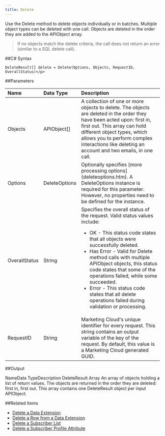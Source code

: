 ```yaml
---
title: Delete
---
```

Use the Delete method to delete objects individually or in batches. Multiple object types can be deleted with one call. Objects are deleted in the order they are added to the APIObject array.
>If no objects match the delete criteria, the call does not return an error (similar to a SQL delete call).

##C# Syntax
```
DeleteResult[] delete = Delete(Options, Objects, RequestID, OverallStatus)</p>
```
##Parameters
<table class="table table-hover"><thead align="left"><tr><th>Name</th><th>Data Type</th><th>Description</th></tr></thead>
<tbody>
<tr><td>Objects</td><td>APIObject[]</td><td>A collection of one or more objects to delete. The objects are deleted in the order they have been acted upon: first in, first out. This array can hold different object types, which allows you to perform complex interactions like deleting an account and two emails, in one call.</td></tr>
<tr><td>Options</td><td>DeleteOptions</td><td>Optionally specifies [more processing options](deleteoptions.htm). A DeleteOptions instance is required for this parameter. However, no properties need to be defined for the instance.</td></tr>
<tr><td>OverallStatus</td><td>String</td><td>Specifies the overall status of the request. Valid status values include:
<ul>
<li>OK - This status code states that all objects were successfully deleted.</li>
<li>Has Error - Valid for Delete method calls with multiple APIObject objects, this status code states that some of the operations failed, while some succeeded.</li>
<li>Error - This status code states that all delete operations failed during validation or processing.</li>
</ul></td></tr>
<tr><td>RequestID</td><td>String</td><td>Marketing Cloud's unique identifier for every request. This string contains an output variable of the key of the request. By default, this value is a Marketing Cloud generated GUID.</td></tr>
</tbody></table>

##Output
<thead align="left">
<tr><th>Name</th><th>Data Type</th><th>Description</th></tr>
</thead>
<tbody>
<tr>
<td>DeleteResult</td>
<td>Array</td>
<td>An array of objects holding a list of return values. The objects are returned in the order they are deleted: first in, first out. This array contains one DeleteResult object per input APIObject.</td></tr>
</tbody>
</table>

##Related Items
* [Delete a Data Extension](deleting_a_data_extension_object.htm)
* [Delete a Row from a Data Extension](deleting_a_row_from_a_data_extension_via_the_web_service_api.htm)
* [Delete a Subscriber List](deleting_a_subscriber_list.htm)
* [Delete a Subscriber Profile Attribute](deleting_a_subscriber_profile_attribute.htm)
